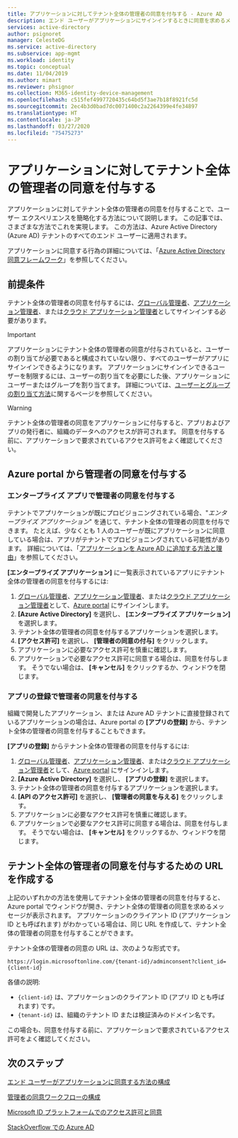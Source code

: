 ```yaml
---
title: アプリケーションに対してテナント全体の管理者の同意を付与する - Azure AD
description: エンド ユーザーがアプリケーションにサインインするときに同意を求めるメッセージが表示されないように、テナント全体の同意をアプリケーションに付与する方法について説明します。
services: active-directory
author: psignoret
manager: CelesteDG
ms.service: active-directory
ms.subservice: app-mgmt
ms.workload: identity
ms.topic: conceptual
ms.date: 11/04/2019
ms.author: mimart
ms.reviewer: phsignor
ms.collection: M365-identity-device-management
ms.openlocfilehash: c515fef4997720435c64bd5f3ae7b18f8921fc5d
ms.sourcegitcommit: 2ec4b3d0bad7dc0071400c2a2264399e4fe34897
ms.translationtype: HT
ms.contentlocale: ja-JP
ms.lasthandoff: 03/27/2020
ms.locfileid: "75475273"
---
```

# <a name="grant-tenant-wide-admin-consent-to-an-application"></a>アプリケーションに対してテナント全体の管理者の同意を付与する

アプリケーションに対してテナント全体の管理者の同意を付与することで、ユーザー エクスペリエンスを簡略化する方法について説明します。 この記事では、さまざまな方法でこれを実現します。 この方法は、Azure Active Directory (Azure AD) テナントのすべてのエンド ユーザーに適用されます。

アプリケーションに同意する行為の詳細については、「[Azure Active Directory 同意フレームワーク](../develop/consent-framework.md)」を参照してください。

## <a name="prerequisites"></a>前提条件

テナント全体の管理者の同意を付与するには、[グローバル管理者](../users-groups-roles/directory-assign-admin-roles.md#global-administrator--company-administrator)、[アプリケーション管理者](../users-groups-roles/directory-assign-admin-roles.md#application-administrator)、または[クラウド アプリケーション管理者](../users-groups-roles/directory-assign-admin-roles.md#cloud-application-administrator)としてサインインする必要があります。

> [!IMPORTANT]
> アプリケーションにテナント全体の管理者の同意が付与されていると、ユーザーの割り当てが必要であると構成されていない限り、すべてのユーザーがアプリにサインインできるようになります。 アプリケーションにサインインできるユーザーを制限するには、ユーザーの割り当てを必要にした後、アプリケーションにユーザーまたはグループを割り当てます。 詳細については、[ユーザーとグループの割り当て方法](methods-for-assigning-users-and-groups.md)に関するページを参照してください。

> [!WARNING]
> テナント全体の管理者の同意をアプリケーションに付与すると、アプリおよびアプリの発行者に、組織のデータへのアクセスが許可されます。 同意を付与する前に、アプリケーションで要求されているアクセス許可をよく確認してください。

## <a name="grant-admin-consent-from-the-azure-portal"></a>Azure portal から管理者の同意を付与する

### <a name="grant-admin-consent-in-enterprise-apps"></a>エンタープライズ アプリで管理者の同意を付与する

テナントでアプリケーションが既にプロビジョニングされている場合、"*エンタープライズ アプリケーション*" を通じて、テナント全体の管理者の同意を付与できます。 たとえば、少なくとも 1 人のユーザーが既にアプリケーションに同意している場合は、アプリがテナントでプロビジョニングされている可能性があります。 詳細については、「[アプリケーションを Azure AD に追加する方法と理由](../develop/active-directory-how-applications-are-added.md)」を参照してください。

**[エンタープライズ アプリケーション]** に一覧表示されているアプリにテナント全体の管理者の同意を付与するには:

1. [グローバル管理者](../users-groups-roles/directory-assign-admin-roles.md#global-administrator--company-administrator)、[アプリケーション管理者](../users-groups-roles/directory-assign-admin-roles.md#application-administrator)、または[クラウド アプリケーション管理者](../users-groups-roles/directory-assign-admin-roles.md#cloud-application-administrator)として、[Azure portal](https://portal.azure.com) にサインインします。
2. **[Azure Active Directory]** を選択し、 **[エンタープライズ アプリケーション]** を選択します。
3. テナント全体の管理者の同意を付与するアプリケーションを選択します。
4. **[アクセス許可]** を選択し、 **[管理者の同意の付与]** をクリックします。
5. アプリケーションに必要なアクセス許可を慎重に確認します。
6. アプリケーションで必要なアクセス許可に同意する場合は、同意を付与します。 そうでない場合は、 **[キャンセル]** をクリックするか、ウィンドウを閉じます。

### <a name="grant-admin-consent-in-app-registrations"></a>アプリの登録で管理者の同意を付与する

組織で開発したアプリケーション、または Azure AD テナントに直接登録されているアプリケーションの場合は、Azure portal の **[アプリの登録]** から、テナント全体の管理者の同意を付与することもできます。

**[アプリの登録]** からテナント全体の管理者の同意を付与するには:

1. [グローバル管理者](../users-groups-roles/directory-assign-admin-roles.md#global-administrator--company-administrator)、[アプリケーション管理者](../users-groups-roles/directory-assign-admin-roles.md#application-administrator)、または[クラウド アプリケーション管理者](../users-groups-roles/directory-assign-admin-roles.md#cloud-application-administrator)として、[Azure portal](https://portal.azure.com) にサインインします。
2. **[Azure Active Directory]** を選択し、 **[アプリの登録]** を選択します。
3. テナント全体の管理者の同意を付与するアプリケーションを選択します。
4. **[API のアクセス許可]** を選択し、 **[管理者の同意を与える]** をクリックします。
5. アプリケーションに必要なアクセス許可を慎重に確認します。
6. アプリケーションで必要なアクセス許可に同意する場合は、同意を付与します。 そうでない場合は、 **[キャンセル]** をクリックするか、ウィンドウを閉じます。

## <a name="construct-the-url-for-granting-tenant-wide-admin-consent"></a>テナント全体の管理者の同意を付与するための URL を作成する

上記のいずれかの方法を使用してテナント全体の管理者の同意を付与すると、Azure portal でウィンドウが開き、テナント全体の管理者の同意を求めるメッセージが表示されます。 アプリケーションのクライアント ID (アプリケーション ID とも呼ばれます) がわかっている場合は、同じ URL を作成して、テナント全体の管理者の同意を付与することができます。

テナント全体の管理者の同意の URL は、次のような形式です。

    https://login.microsoftonline.com/{tenant-id}/adminconsent?client_id={client-id}

各値の説明:

* `{client-id}` は、アプリケーションのクライアント ID (アプリ ID とも呼ばれます) です。
* `{tenant-id}` は、組織のテナント ID または検証済みのドメイン名です。

この場合も、同意を付与する前に、アプリケーションで要求されているアクセス許可をよく確認してください。

## <a name="next-steps"></a>次のステップ

[エンド ユーザーがアプリケーションに同意する方法の構成](configure-user-consent.md)

[管理者の同意ワークフローの構成](configure-admin-consent-workflow.md)

[Microsoft ID プラットフォームでのアクセス許可と同意](../develop/active-directory-v2-scopes.md)

[StackOverflow での Azure AD](https://stackoverflow.com/questions/tagged/azure-active-directory)
